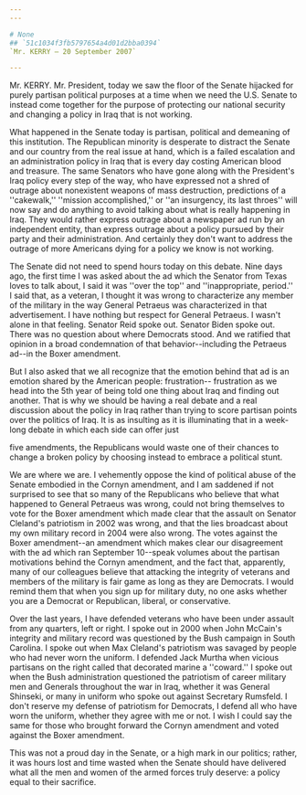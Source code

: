 ```yaml
---
---

# None
## `51c1034f3fb5797654a4d01d2bba0394`
`Mr. KERRY — 20 September 2007`

---
```



Mr. KERRY. Mr. President, today we saw the floor of the Senate 
hijacked for purely partisan political purposes at a time when we need 
the U.S. Senate to instead come together for the purpose of protecting 
our national security and changing a policy in Iraq that is not 
working.

What happened in the Senate today is partisan, political and 
demeaning of this institution. The Republican minority is desperate to 
distract the Senate and our country from the real issue at hand, which 
is a failed escalation and an administration policy in Iraq that is 
every day costing American blood and treasure. The same Senators who 
have gone along with the President's Iraq policy every step of the way, 
who have expressed not a shred of outrage about nonexistent weapons of 
mass destruction, predictions of a ''cakewalk,'' ''mission 
accomplished,'' or ''an insurgency, its last throes'' will now say and 
do anything to avoid talking about what is really happening in Iraq. 
They would rather express outrage about a newspaper ad run by an 
independent entity, than express outrage about a policy pursued by 
their party and their administration. And certainly they don't want to 
address the outrage of more Americans dying for a policy we know is not 
working.

The Senate did not need to spend hours today on this debate. Nine 
days ago, the first time I was asked about the ad which the Senator 
from Texas loves to talk about, I said it was ''over the top'' and 
''inappropriate, period.'' I said that, as a veteran, I thought it was 
wrong to characterize any member of the military in the way General 
Petraeus was characterized in that advertisement. I have nothing but 
respect for General Petraeus. I wasn't alone in that feeling. Senator 
Reid spoke out. Senator Biden spoke out. There was no question about 
where Democrats stood. And we ratified that opinion in a broad 
condemnation of that behavior--including the Petraeus ad--in the Boxer 
amendment.

But I also asked that we all recognize that the emotion behind that 
ad is an emotion shared by the American people: frustration--
frustration as we head into the 5th year of being told one thing about 
Iraq and finding out another. That is why we should be having a real 
debate and a real discussion about the policy in Iraq rather than 
trying to score partisan points over the politics of Iraq. It is as 
insulting as it is illuminating that in a week-long debate in which 
each side can offer just


five amendments, the Republicans would waste one of their chances to 
change a broken policy by choosing instead to embrace a political 
stunt.

We are where we are. I vehemently oppose the kind of political abuse 
of the Senate embodied in the Cornyn amendment, and I am saddened if 
not surprised to see that so many of the Republicans who believe that 
what happened to General Petraeus was wrong, could not bring themselves 
to vote for the Boxer amendment which made clear that the assault on 
Senator Cleland's patriotism in 2002 was wrong, and that the lies 
broadcast about my own military record in 2004 were also wrong. The 
votes against the Boxer amendment--an amendment which makes clear our 
disagreement with the ad which ran September 10--speak volumes about 
the partisan motivations behind the Cornyn amendment, and the fact 
that, apparently, many of our colleagues believe that attacking the 
integrity of veterans and members of the military is fair game as long 
as they are Democrats. I would remind them that when you sign up for 
military duty, no one asks whether you are a Democrat or Republican, 
liberal, or conservative.

Over the last years, I have defended veterans who have been under 
assault from any quarters, left or right. I spoke out in 2000 when John 
McCain's integrity and military record was questioned by the Bush 
campaign in South Carolina. I spoke out when Max Cleland's patriotism 
was savaged by people who had never worn the uniform. I defended Jack 
Murtha when vicious partisans on the right called that decorated marine 
a ''coward.'' I spoke out when the Bush administration questioned the 
patriotism of career military men and Generals throughout the war in 
Iraq, whether it was General Shinseki, or many in uniform who spoke out 
against Secretary Rumsfeld. I don't reserve my defense of patriotism 
for Democrats, I defend all who have worn the uniform, whether they 
agree with me or not. I wish I could say the same for those who brought 
forward the Cornyn amendment and voted against the Boxer amendment.

This was not a proud day in the Senate, or a high mark in our 
politics; rather, it was hours lost and time wasted when the Senate 
should have delivered what all the men and women of the armed forces 
truly deserve: a policy equal to their sacrifice.